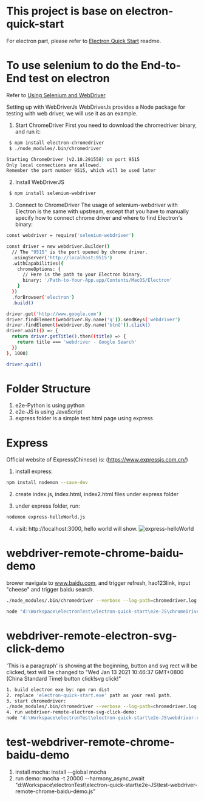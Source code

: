 
# This project is base on electron-quick-start

For electron part, please refer to [Electron Quick Start](https://github.com/electron/electron-quick-start) readme.

# To use selenium to do the End-to-End test on electron
Refer to [Using Selenium and WebDriver](https://www.electronjs.org/docs/tutorial/using-selenium-and-webdriver)

Setting up with WebDriverJs
WebDriverJs provides a Node package for testing with web driver, we will use it as an example.

1. Start ChromeDriver
First you need to download the chromedriver binary, and run it:

```bash
 $ npm install electron-chromedriver  
 $ ./node_modules/.bin/chromedriver  

Starting ChromeDriver (v2.10.291558) on port 9515
Only local connections are allowed.
Remember the port number 9515, which will be used later
```

2. Install WebDriverJS
```bash
 $ npm install selenium-webdriver
``` 

3. Connect to ChromeDriver
The usage of selenium-webdriver with Electron is the same with upstream, except that you have to manually specify how to connect chrome driver and where to find Electron's binary:

```bash
const webdriver = require('selenium-webdriver')

const driver = new webdriver.Builder()
  // The "9515" is the port opened by chrome driver.
  .usingServer('http://localhost:9515')
  .withCapabilities({
    chromeOptions: {
      // Here is the path to your Electron binary.
      binary: '/Path-to-Your-App.app/Contents/MacOS/Electron'
    }
  })
  .forBrowser('electron')
  .build()

driver.get('http://www.google.com')
driver.findElement(webdriver.By.name('q')).sendKeys('webdriver')
driver.findElement(webdriver.By.name('btnG')).click()
driver.wait(() => {
  return driver.getTitle().then((title) => {
    return title === 'webdriver - Google Search'
  })
}, 1000)

driver.quit()
```

# Folder Structure
1. e2e-Python is using python 
2. e2e-JS is using JavaScript 
3. express folder is a simple test html page using express


# Express
Official website of Express(Chinese) is: (https://www.expressjs.com.cn/)

1. install express:
```bash 
npm install nodemon --save-dev
```

2. create index.js, index.html, index2.html files under express folder

3. under express folder, run:
```bash 
nodemon express-helloWorld.js
```

4. visit: http://localhost:3000,  hello world will show.
![express-helloWorld]()

# webdriver-remote-chrome-baidu-demo
brower navigate to www.baidu.com, and trigger refresh, hao123link, input "cheese" and trigger baidu search.
```bash 
./node_modules/.bin/chromedriver --verbose --log-path=chromedriver.log

node "d:\Workspace\electronTest\electron-quick-start\e2e-JS\chromeDriver-electron.js"
```

# webdriver-remote-electron-svg-click-demo
'This is a paragraph' is showing at the beginning, button and svg rect will be clicked, text will be changed to "Wed Jan 13 2021 10:46:37 GMT+0800 (China Standard Time) button click!svg click!"

```bash 
1. build electron exe by: npm run dist 
2. replace 'electron-quick-start.exe' path as your real path.
3. start chromedriver:
./node_modules/.bin/chromedriver --verbose --log-path=chromedriver.log
4. run webdriver-remote-electron-svg-click-demo:
node "d:\Workspace\electronTest\electron-quick-start\e2e-JS\webdriver-remote-electron-svg-click-demo.js"

```

# test-webdriver-remote-chrome-baidu-demo
1. install mocha:  install --global mocha
2. run demo: mocha -t 20000 --harmony_async_await  "d:\Workspace\electronTest\electron-quick-start\e2e-JS\test-webdriver-remote-chrome-baidu-demo.js"